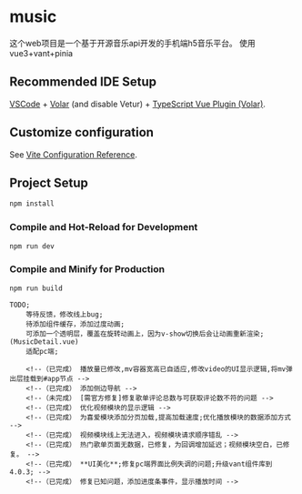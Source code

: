 <!--
 * @Author: peso12345 157223121@qq.com
 * @Date: 2022-11-15 21:46:36
 * @LastEditors: peso12345 157223121@qq.com
<<<<<<< HEAD
 * @LastEditTime: 2022-12-17 18:31:48
=======
 * @LastEditTime: 2022-12-17 02:59:37
>>>>>>> parent of 8644a61 (修复已知问题)
 * @FilePath: \gitclone\README.md
 * @Description: 音乐
-->
# music

这个web项目是一个基于开源音乐api开发的手机端h5音乐平台。
使用vue3+vant+pinia

## Recommended IDE Setup

[VSCode](https://code.visualstudio.com/) + [Volar](https://marketplace.visualstudio.com/items?itemName=Vue.volar) (and disable Vetur) + [TypeScript Vue Plugin (Volar)](https://marketplace.visualstudio.com/items?itemName=Vue.vscode-typescript-vue-plugin).

## Customize configuration

See [Vite Configuration Reference](https://vitejs.dev/config/).

## Project Setup

```sh
npm install
```

### Compile and Hot-Reload for Development

```sh
npm run dev
```

### Compile and Minify for Production

```sh
npm run build
```
```
TODO;
    等待反馈，修改线上bug;
    待添加组件缓存，添加过度动画;
    可添加一个透明层，覆盖在旋转动画上，因为v-show切换后会让动画重新渲染;(MusicDetail.vue)
    适配pc端;
```
```
    <!--（已完成） 播放量已修改,mv容器宽高已自适应,修改video的UI显示逻辑,将mv弹出层挂载到#app节点 -->
    <!--（已完成） 添加侧边导航 -->
    <!--（未完成） [需官方修复]修复歌单评论总数与可获取评论数不符的问题 -->
    <!--（已完成） 优化视频模块的显示逻辑 -->
    <!--（已完成） 为喜爱模块添加分页加载,提高加载速度;优化播放模块的数据添加方式 -->
    <!--（已完成） 视频模块线上无法进入，视频模块请求顺序错乱 -->
    <!--（已完成） 热门歌单页面无数据，已修复，为回调增加延迟；视频模块空白，已修复。 -->
    <!--（已完成） **UI美化**;修复pc端界面比例失调的问题;升级vant组件库到4.0.3; -->
    <!--（已完成） 修复已知问题，添加进度条事件，显示播放时间 -->
```

